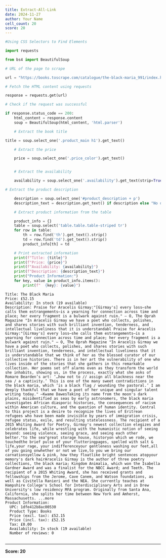 ```yaml
---
title: Extract-All-Link
date: 2024-11-27
author: Your Name
cell_count: 20
score: 20
---
```


```python
#Using CSS Selectors to Find Elements
```


```python
import requests
```


```python
from bs4 import BeautifulSoup
```


```python
# URL of the page to scrape
```


```python
url = "https://books.toscrape.com/catalogue/the-black-maria_991/index.html"
```


```python
# Fetch the HTML content using requests
```


```python
response = requests.get(url)
```


```python
# Check if the request was successful
```


```python
if response.status_code == 200:
    html_content = response.content
    soup = BeautifulSoup(html_content, 'html.parser')

```


```python
    # Extract the book title
```


```python
title = soup.select_one('.product_main h1').get_text()

    # Extract the price
```


```python
    price = soup.select_one('.price_color').get_text()
```


```python

    # Extract the availability
```


```python
    availability = soup.select_one('.availability').get_text(strip=True)
```


```python
# Extract the product description
```


```python
    description = soup.select_one('#product_description + p')
    description_text = description.get_text() if description else "No description available."
```


```python
    # Extract product information from the table
```


```python
    product_info = {}
    table = soup.select('table.table.table-striped tr')
    for row in table:
        th = row.find('th').get_text().strip()
        td = row.find('td').get_text().strip()
        product_info[th] = td
```


```python
    # Print extracted information
    print(f"Title: {title}")
    print(f"Price: {price}")
    print(f"Availability: {availability}")
    print(f"Description: {description_text}")
    print("Product Information:")
    for key, value in product_info.items():
        print(f"  {key}: {value}")

```

    Title: The Black Maria
    Price: £52.15
    Availability: In stock (19 available)
    Description: Praise for Aracelis Girmay:"[Girmay's] every loss—she calls them estrangements—is a yearning for connection across time and place; her every fragment is a bulwark against ruin." — O, The Oprah Magazine "In Aracelis Girmay we have a poet who collects, polishes, and shares stories with such brilliant invention, tenderness, and intellectual liveliness that it is understandabl Praise for Aracelis Girmay:"[Girmay's] every loss—she calls them estrangements—is a yearning for connection across time and place; her every fragment is a bulwark against ruin." — O, The Oprah Magazine "In Aracelis Girmay we have a poet who collects, polishes, and shares stories with such brilliant invention, tenderness, and intellectual liveliness that it is understandable that we think of her as the blessed curator of our collective histories. There is in her art the vulnerability of one who lives inside of the stories that she gathers in this remarkable collection. Her poems set off alarms even as they transform the world she inhabits, showing us, in the process, exactly what she asks of Romare Bearden’s art: ‘…how not to // assign all blackness near the sea / a captivity.’ This is one of the many sweet contradictions in the black maria, which ‘is a black flag / wounding the pastoral.’ I am deeply thankful that we have a poet of her unique and singular talent writing today." —Kwame DawesTaking its name from the moon's dark plains, misidentified as seas by early astronomers, the black maria investigates African diasporic histories, the consequences of racism within American culture, and the question of human identity. Central to this project is a desire to recognize the lives of Eritrean refugees who have been made invisible by years of immigration crisis, refugee status, exile, and resulting statelessness. The recipient of a 2015 Whiting Award for Poetry, Girmay's newest collection elegizes and celebrates life, while wrestling with the humanistic notion of seeing beyond: seeing violence, seeing grace, and seeing each other better."to the sea"great storage house, historyon which we rode, we touchedthe brief pulse of your flutteringpages, spelled with salt & life,your rage, your indifferenceyour gentleness washing our feet,all of you going onwhether or not we live,to you we bring our carnationsyellow & pink, how they floatlike bright sentences atopyour memory's dark hairAracelis Girmay is the author of three poetry collections, the black maria; Kingdom Animalia, which won the Isabella Gardner Award and was a finalist for the NBCC Award; and Teeth. The recipient of a 2015 Whiting Award, she has received grants and fellowships from the Jerome, Cave Canem, and Watson foundations, as well as Civitella Ranieri and the NEA. She currently teaches at Hampshire College's School for Interdisciplinary Arts and in Drew University's low residency MFA program. Originally from Santa Ana, California, she splits her time between New York and Amherst, Massachusetts. ...more
    Product Information:
      UPC: 1dfe412b8ac00530
      Product Type: Books
      Price (excl. tax): £52.15
      Price (incl. tax): £52.15
      Tax: £0.00
      Availability: In stock (19 available)
      Number of reviews: 0



```python

```


---
**Score: 20**
